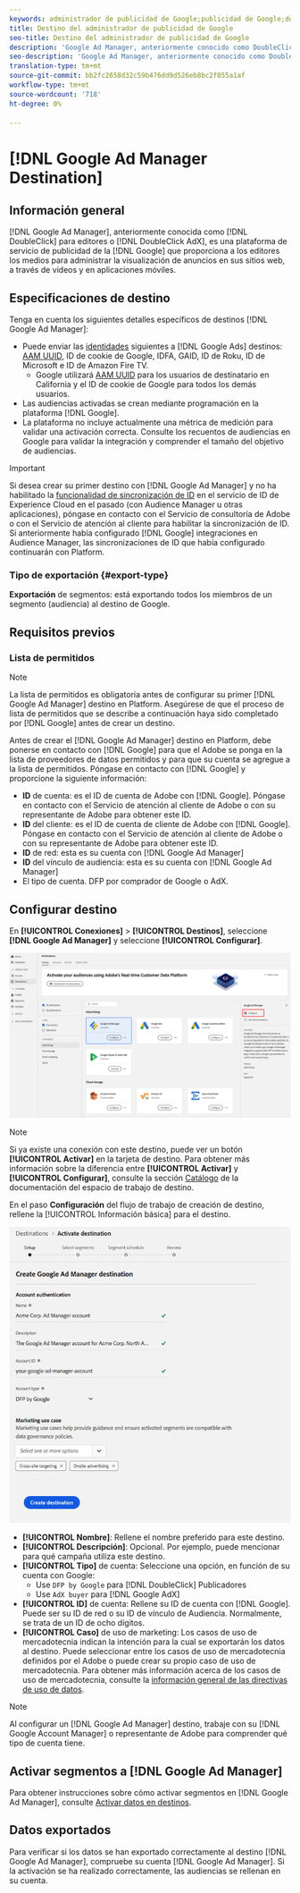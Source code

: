 ```yaml
---
keywords: administrador de publicidad de Google;publicidad de Google;doble clic;DoubleClick AdX;DoubleClick;Administrador de publicidad de Google;Administrador de publicidad de Google
title: Destino del administrador de publicidad de Google
seo-title: Destino del administrador de publicidad de Google
description: 'Google Ad Manager, anteriormente conocido como DoubleClick para editores o DoubleClick AdX, es una plataforma de servicio de publicidad de Google que proporciona a los editores los medios para administrar la visualización de anuncios en sus sitios web, a través de vídeos y en aplicaciones móviles. '
seo-description: 'Google Ad Manager, anteriormente conocido como DoubleClick para editores o DoubleClick AdX, es una plataforma de servicio de publicidad de Google que proporciona a los editores los medios para administrar la visualización de anuncios en sus sitios web, a través de vídeos y en aplicaciones móviles. '
translation-type: tm+mt
source-git-commit: bb2fc2658d32c59b476dd9d526eb8bc2f055a1af
workflow-type: tm+mt
source-wordcount: '718'
ht-degree: 0%

---
```



# [!DNL Google Ad Manager Destination]

## Información general

[!DNL Google Ad Manager], anteriormente conocida como  [!DNL DoubleClick] para editores o  [!DNL DoubleClick AdX], es una plataforma de servicio de publicidad de la  [!DNL Google] que proporciona a los editores los medios para administrar la visualización de anuncios en sus sitios web, a través de vídeos y en aplicaciones móviles.

## Especificaciones de destino

Tenga en cuenta los siguientes detalles específicos de destinos [!DNL Google Ad Manager]:

* Puede enviar las [identidades](../../../identity-service/namespaces.md) siguientes a [!DNL Google Ads] destinos: [AAM UUID](https://experienceleague.adobe.com/docs/audience-manager/user-guide/reference/ids-in-aam.html?lang=en), ID de cookie de Google, IDFA, GAID, ID de Roku, ID de Microsoft e ID de Amazon Fire TV.
   * Google utilizará [AAM UUID](https://experienceleague.adobe.com/docs/audience-manager/user-guide/reference/ids-in-aam.html?lang=en) para los usuarios de destinatario en California y el ID de cookie de Google para todos los demás usuarios.
* Las audiencias activadas se crean mediante programación en la plataforma [!DNL Google].
* La plataforma no incluye actualmente una métrica de medición para validar una activación correcta. Consulte los recuentos de audiencias en Google para validar la integración y comprender el tamaño del objetivo de audiencias.

>[!IMPORTANT]
>
>Si desea crear su primer destino con [!DNL Google Ad Manager] y no ha habilitado la [funcionalidad de sincronización de ID](https://experienceleague.adobe.com/docs/id-service/using/id-service-api/methods/idsync.html) en el servicio de ID de Experience Cloud en el pasado (con Audience Manager u otras aplicaciones), póngase en contacto con el Servicio de consultoría de Adobe o con el Servicio de atención al cliente para habilitar la sincronización de ID. Si anteriormente había configurado [!DNL Google] integraciones en Audience Manager, las sincronizaciones de ID que había configurado continuarán con Platform.

### Tipo de exportación {#export-type}

**Exportación**  de segmentos: está exportando todos los miembros de un segmento (audiencia) al destino de Google.

## Requisitos previos

### Lista de permitidos

>[!NOTE]
>
>La lista de permitidos es obligatoria antes de configurar su primer [!DNL Google Ad Manager] destino en Platform. Asegúrese de que el proceso de lista de permitidos que se describe a continuación haya sido completado por [!DNL Google] antes de crear un destino.

Antes de crear el [!DNL Google Ad Manager] destino en Platform, debe ponerse en contacto con [!DNL Google] para que el Adobe se ponga en la lista de proveedores de datos permitidos y para que su cuenta se agregue a la lista de permitidos. Póngase en contacto con [!DNL Google] y proporcione la siguiente información:

* **ID**  de cuenta: es el ID de cuenta de Adobe con  [!DNL Google]. Póngase en contacto con el Servicio de atención al cliente de Adobe o con su representante de Adobe para obtener este ID.
* **ID**  del cliente: es el ID de cuenta de cliente de Adobe con  [!DNL Google]. Póngase en contacto con el Servicio de atención al cliente de Adobe o con su representante de Adobe para obtener este ID.
* **ID**  de red: esta es su cuenta con  [!DNL Google Ad Manager]
* **ID**  del vínculo de audiencia: esta es su cuenta con  [!DNL Google Ad Manager]
* El tipo de cuenta. DFP por comprador de Google o AdX.

## Configurar destino

En **[!UICONTROL Conexiones]** > **[!UICONTROL Destinos]**, seleccione **[!DNL Google Ad Manager]** y seleccione **[!UICONTROL Configurar]**.

![Destino de Connect Google Ad Manager](../../assets/catalog/advertising/google-ad-manager/catalog.png)

>[!NOTE]
>
>Si ya existe una conexión con este destino, puede ver un botón **[!UICONTROL Activar]** en la tarjeta de destino. Para obtener más información sobre la diferencia entre **[!UICONTROL Activar]** y **[!UICONTROL Configurar]**, consulte la sección [Catálogo](../../ui/destinations-workspace.md#catalog) de la documentación del espacio de trabajo de destino.

En el paso **Configuración** del flujo de trabajo de creación de destino, rellene la [!UICONTROL Información básica] para el destino.

![Información básica Google Ad Manager](../../assets/catalog/advertising/google-ad-manager/setup.png)

* **[!UICONTROL Nombre]**: Rellene el nombre preferido para este destino.
* **[!UICONTROL Descripción]**: Opcional. Por ejemplo, puede mencionar para qué campaña utiliza este destino.
* **[!UICONTROL Tipo]** de cuenta: Seleccione una opción, en función de su cuenta con Google:
   * Use `DFP by Google` para [!DNL DoubleClick] Publicadores
   * Use `AdX buyer` para [!DNL Google AdX]
* **[!UICONTROL ID]** de cuenta: Rellene su ID de cuenta con  [!DNL Google]. Puede ser su ID de red o su ID de vínculo de Audiencia. Normalmente, se trata de un ID de ocho dígitos.
* **[!UICONTROL Caso]** de uso de marketing: Los casos de uso de mercadotecnia indican la intención para la cual se exportarán los datos al destino. Puede seleccionar entre los casos de uso de mercadotecnia definidos por el Adobe o puede crear su propio caso de uso de mercadotecnia. Para obtener más información acerca de los casos de uso de mercadotecnia, consulte la [información general de las directivas de uso de datos](../../../data-governance/policies/overview.md).

>[!NOTE]
>
>Al configurar un [!DNL Google Ad Manager] destino, trabaje con su [!DNL Google Account Manager] o representante de Adobe para comprender qué tipo de cuenta tiene.

## Activar segmentos a [!DNL Google Ad Manager]

Para obtener instrucciones sobre cómo activar segmentos en [!DNL Google Ad Manager], consulte [Activar datos en destinos](../../ui/activate-destinations.md).

## Datos exportados

Para verificar si los datos se han exportado correctamente al destino [!DNL Google Ad Manager], compruebe su cuenta [!DNL Google Ad Manager]. Si la activación se ha realizado correctamente, las audiencias se rellenan en su cuenta.
